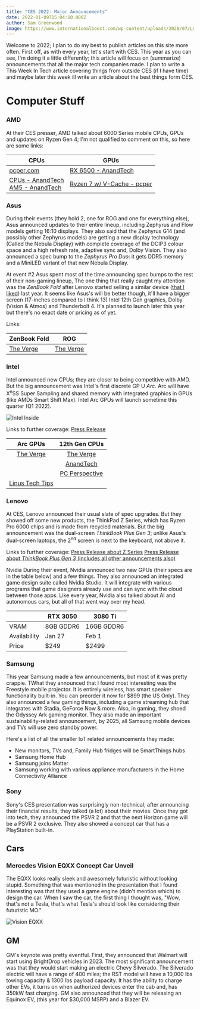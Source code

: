```yaml
---
title: "CES 2022: Major Announcements"
date: 2022-01-09T15:04:10.000Z
author: Sam Greenwood
image: https://www.internationalboost.com/wp-content/uploads/2020/07/Logo-CES-2021.png
---
```


Welcome to 2022; I plan to do my best to publish articles on this site more often. First off, as with every year, let's start with CES. This year as you can see, I'm doing it a little differently; this article will focus on (summarize) announcements that all the major tech companies made. I plan to write a This Week In Tech article covering things from outside CES (if I have time) and maybe later this week ill write an article about the best things form CES.

# Computer Stuff 
### AMD
At their CES presser, AMD talked about 6000 Series mobile CPUs, GPUs and updates on Ryzen Gen 4; I'm not qualified to comment on this, so here are some links:

| CPUs | GPUs |
| --- | --- |
| [pcper.com](https://pcper.com/2022/01/ces-2022-amd-launching-ryzen-6000-series-mobile-processors/) | [RX 6500 - AnandTech](https://www.anandtech.com/show/17161/amd-reveals-radeon-rx-6500-xt-navi-24-lands-for-lowend-desktops-on-january-19th) |   
| [CPUs - AnandTech](https://www.anandtech.com/show/17152/amd-cpus-in-2022-ces) <br> [AM5 - AnandTech](https://www.anandtech.com/show/17192/ces-2022-amds-nextgen-am5-platform-to-have-long-term-support) | [Ryzen 7 w/ V-Cache - pcper](https://www.anandtech.com/show/17192/ces-2022-amds-nextgen-am5-platform-to-have-long-term-support) | 

### Asus
During their events (they hold 2, one for ROG and one for everything else), Asus announced updates to their entire lineup, including Zephyrus and Flow models getting 16:10 displays. They also said that the Zephyrus G14 (and possibly other Zephyrus models) are getting a new display technology (Called the Nebula Display) with complete coverage of the DCIP3 colour space and a high refresh rate, adaptive sync and, Dolby Vision. They also announced a spec bump to the *Zephyrus Pro Duo*: it gets DDR5 memory and a MiniLED variant of that new Nebula Display.

At event #2 Asus spent most of the time announcing spec bumps to the rest of their non-gaming lineup, The one thing that really caught my attention was the *ZenBook Fold* after Lenovo started selling a similar device ([that I liked](https://thetechnewssource.com/2021/03/05/thinkpad-x1-fold-review/)) last year. It seems like Asus's will be better though, it'll have a bigger screen (17-inches compared to I think 13) Intel 12th Gen graphics, Dolby (Vision & Atmos) and Thunderbolt 4. It's planned to launch later this year but there's no exact date or pricing as of yet.

Links: 

| ZenBook Fold | ROG | 
| --- | --- | 
| [The Verge](https://www.theverge.com/2022/1/5/22867624/asus-zenbook-17-fold-oled-foldable-laptop-tablet-specs-price-release-date) | [The Verge](https://www.theverge.com/2022/1/4/22864968/asus-rog-zephyrus-g14-g15-gaming-laptop-2022-webcam-amd-16-10-aspect-ratio-specs-features) | 


### Intel
Intel announced new CPUs; they are closer to being competitive with AMD. But the big announcement was Intel's first discrete GP U *Arc*. Arc will have X<sup>e</sup>SS Super Sampling and shared memory with integrated graphics in GPUs (like AMDs Smart Shift Max). Intel Arc GPUs will launch sometime this quarter (Q1 2022).

![Intel Inside](https://www.intel.com/content/dam/www/public/us/en/newsroom/posts/galleries/2022-ces/intel-arc-graphics-design-wins-16x9.jpg.rendition.intel.web.1920.1080.jpg)

Links to further coverage: 
[Press Release](https://www.intel.com/content/www/us/en/newsroom/news/intel-ces-2022-computing-news.html#gs.ljvh8j)

| Arc GPUs | 12th Gen CPUs |
| :---: | :---: |
| [The Verge](https://www.theverge.com/2022/1/4/22865560/intel-arc-gpu-teaser-alchemist-ces-2022-oem) | [The Verge](https://www.theverge.com/2022/1/4/22866533/intel-12th-gen-cpu-alder-lake-mainstream-consumer-desktops-ces-2022) | 
|  | [AnandTech](https://www.anandtech.com/show/17162/intel-announces-12th-gen-core-alder-lake-22-new-desktops-cpus-8-new-laptoph-cpus) | 	
| | [PC Perspective](https://pcper.com/2022/01/ces-2022-12th-gen-intel-core-h-series-processors/) |
| [Linus Tech Tips](https://youtu.be/hmm6O25BOSg) || 

### Lenovo
At CES, Lenovo announced their usual slate of spec upgrades. But they showed off some new products, the ThinkPad Z Series, which has Ryzen Pro 6000 chips and is made from recycled materials. But the big announcement was the dual-screen *ThinkBook Plus Gen 3*; unlike Asus's dual-screen laptops, the 2<sup>nd</sup> screen is next to the keyboard, not above it. 

Links to further coverage:
[Press Release about Z Series](https://news.lenovo.com/pressroom/press-releases/thinkpad-z-series-new-look-recycled-materials/)
[Press Release about *ThinkBook Plus Gen 3* (includes all other announcements also)](https://news.lenovo.com/pressroom/press-releases/innovations-and-solutions-at-ces-power-hybrid-life/)

Nvidia
During their event, Nvidia announced two new GPUs (their specs are in the table below) and a few things. They also announced an integrated game design suite called Nvidia Studio. It will integrate with various programs that game designers already use and can sync with the cloud between those apps. Like every year, Nvidia also talked about AI and autonomous cars, but all of that went way over my head. 

| | RTX 3050 |  3080 Ti | 
| ---- |  ---- | ------ |
| VRAM | 8GB GDDR6 | 16GB GDDR6 |
| Availability | Jan 27 |Feb 1|
| Price | $249 | $2499 |

### Samsung
This year Samsung made a few announcements, but most of it was pretty crappie. TWhat they announced that I found most interesting was the Freestyle mobile projector. It is entirely wireless, has smart speaker functionality built-in. You can preorder it now for $899 (the US Only).  They also announced a few gaming things, including a game streaming hub that integrates with Stadia, GeForce Now & more. Also, in gaming, they shoed the Odyssey Ark gaming monitor. They also made an important sustainability-related announcement, by 2025, all Samsung mobile devices and TVs will use zero standby power.

Here's a list of all the smaller IoT related announcements they made:
 - New monitors, TVs and, Family Hub fridges will be SmartThings hubs
 - Samsung Home Hub
 - Samsung joins Matter
 - Samsung working with various appliance manufacturers in the Home Connectivity Alliance

### Sony
Sony's CES presentation was surprisingly non-technical; after announcing their financial results, they talked (a lot) about their movies. Once they got into tech, they announced the PSVR 2 and that the next Horizon game will be a PSVR 2 exclusive. They also showed a concept car that has a PlayStation built-in. 

## Cars

### Mercedes Vision EQXX Concept Car Unveil

The EQXX looks really sleek and awesomely futuristic without looking stupid. Something that was mentioned in the presentation that I found interesting was that they used a game engine (didn't mention which) to design the car. When I saw the car, the first thing I thought was, "Wow, that's not a Tesla, that's what Tesla's should look like considering their futuristic MO."

![Vision EQXX](https://media.daimler.com/marsMediaSite/Thumbnail?oid=52282742&version=-1&thumbnailVersion=3&mediaTypeId=3)

## GM 

GM's keynote was pretty eventful. First, they announced that Walmart will start using BrightDrop vehicles in 2023. The most significant announcement was that they would start making an electric Chevy Silverado. The Silverado electric will have a range of 400 miles; the RST model will have a 10,000 lbs towing capacity & 1300 lbs payload capacity. It has the ability to charge other EVs, it turns on when authorized devices enter the cab and, has 350kW fast charging. GM also announced that they will be releasing an Equinox EV, (this year for $30,000 MSRP) and a Blazer EV.